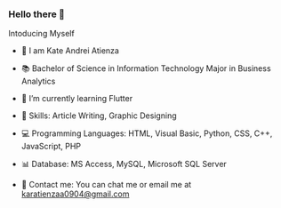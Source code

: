 ### Hello there 👋
Intoducing Myself

- 🌷 I am Kate Andrei Atienza
- 📚 Bachelor of Science in Information Technology Major in Business Analytics
- 🌱 I’m currently learning Flutter
- 🦋 Skills: Article Writing, Graphic Designing
- 💻 Programming Languages: HTML, Visual Basic, Python, CSS, C++, JavaScript, PHP
- 📊 Database: MS Access, MySQL, Microsoft SQL Server

- 📱 Contact me:
   You can chat me or email me at karatienzaa0904@gmail.com

